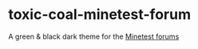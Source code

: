 # toxic-coal-minetest-forum
A green &amp; black dark theme for the [Minetest forums](https://forum.minetest.net/)
